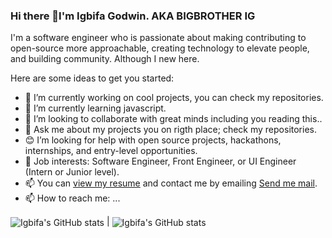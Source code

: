 ### Hi there 👋I'm Igbifa Godwin. AKA BIGBROTHER IG

I'm a software engineer who is passionate about making contributing to open-source more approachable, creating technology to elevate people, and building community.
Although I new here.

Here are some ideas to get you started:

- 🔭 I’m currently working on cool projects, you can check my repositories.
- 🌱 I’m currently learning javascript.
- 👯 I’m looking to collaborate with great minds including you reading this..
- 💬 Ask me about my projects you on rigth place; check my repositories. 
- 😊 I’m looking for help with open source projects, hackathons, internships, and entry-level opportunities.
- 💼 Job interests: Software Engineer, Front Engineer, or UI Engineer (Intern or Junior level).
- 📫 You can [view my resume](#) and contact me by emailing <a href="https://mailto:igbifagodwin@gmail.com" target="_blank">Send me mail</a>.
- 📫 How to reach me: ...

 <img align="center" src="https://github-readme-stats.vercel.app/api?username=BigbrotherIG&theme=algolia&show_icons=true" alt="Igbifa's GitHub stats" /> | <img align="center" src="https://github-readme-stats.vercel.app/api/top-langs/?username=BigbrotherIG&langs_count=8&theme=algolia&show_icons=true" alt="Igbifa's GitHub stats" />
